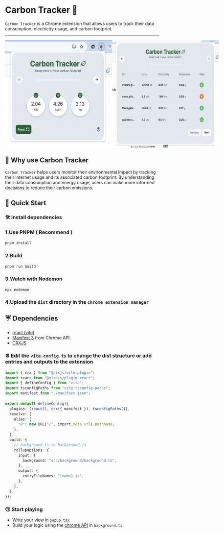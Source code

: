 # Carbon Tracker 🍃

`Carbon Tracker` is a Chrome extension that allows users to track their data consumption, electricity usage, and carbon footprint.

---
<div style="display:flex;">
   <img src="public/carbon-tracker-screen.png" alt="carbon-tracker" width="350" height="350" >
   <img src="public/carbon-tracker-screen2.png" alt="carbon-tracker" width="350" height="350" >
</div>

## 🤔 Why use Carbon Tracker

`Carbon Tracker` helps users monitor their environmental impact by tracking their internet usage and its associated carbon footprint. By understanding their data consumption and energy usage, users can make more informed decisions to reduce their carbon emissions.

## 🚀 Quick Start

### 🛠 Install dependencies

### 1.Use PNPM ( Recommend )

```bash
pnpm install
```

### 2.Build

```bash
pnpm run build
```

### 3.Watch with Nodemon

```(bash)
npx nodemon
```

### 4.Upload the `dist` directory in the `chrome extension manager`

## ☔️ Dependencies

- [react (vite)](https://vitejs.dev/guide/)
- [Manifest 3](https://developer.chrome.com/docs/extensions/develop/migrate?hl=fr) from Chrome API.
- [CRXJS](https://crxjs.dev/vite-plugin)

### ⚙️ Edit the `vite.config.ts` to change the dist structure or add entries and outputs to the extension

```ts
import { crx } from "@crxjs/vite-plugin";
import react from "@vitejs/plugin-react";
import { defineConfig } from "vite";
import tsconfigPaths from "vite-tsconfig-paths";
import manifest from "./manifest.json";

export default defineConfig({
  plugins: [react(), crx({ manifest }), tsconfigPaths()],
  resolve: {
    alias: {
      "@": new URL("/", import.meta.url).pathname,
    },
  },
  build: {
    // background.ts to background.js
    rollupOptions: {
      input: {
        background: "src/background/background.ts",
      },
      output: {
        entryFileNames: "[name].js",
      },
    },
  },
});
```

### 🙃 Start playing

- Write your view in `popup.tsx`
- Build your logic using the [chrome API](https://developer.chrome.com/docs/extensions/reference/api?hl=fr) in `background.ts`
